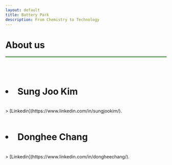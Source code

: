 ```yaml
---
layout: default
title: Battery Park
description: From Chemistry to Technology
---
```


# About us <i class="arrow right"></i>

<hr style="background: linear-gradient(#4a8049, #d8f5d0); height: 5px; border: none;">
<br>
<br>
<h1><Li style="font-color: blue;">Sung Joo Kim</Li></h1>
<br>
> [Linkedin](https://www.linkedin.com/in/sungjookim/).
<br><br>
<h1><Li style="font-color: blue;">Donghee Chang</Li></h1>
<br>
> [Linkedin](https://www.linkedin.com/in/dongheechang/).




